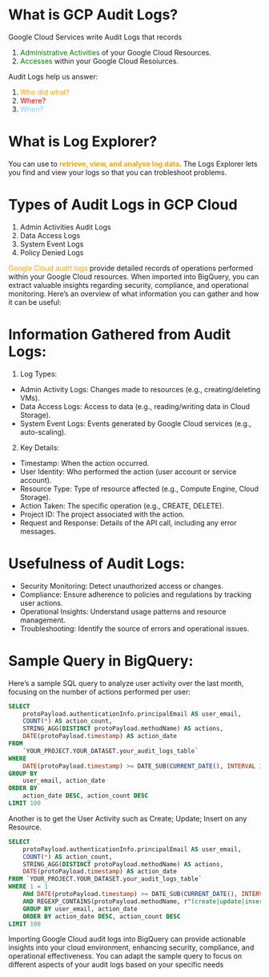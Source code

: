 # What is GCP Audit Logs?
Google Cloud Services write Audit Logs that records
1. <span style="color: green;">Administrative Activities</span> of your Google Cloud Resources.
2. <span style="color: green;">Accesses</span> within your Google Cloud Resoiurces.

Audit Logs help us answer:
1. <span style="color: orange;">Who did what?</span>
2. <span style="color: red;">Where?</span>
3. <span style="color: skyblue;">When?</span>

# What is Log Explorer?
You can use to <span style="color: orange;">**retrieve, view, and analyse log data**</span>. The Logs Explorer lets you find and view your logs so that you can trobleshoot problems.

# Types of Audit Logs in GCP Cloud
1. Admin Activities Audit Logs
2. Data Access Logs
3. System Event Logs
4. Policy Denied Logs

<span style="color: orange;">Google Cloud audit logs</span> provide detailed records of operations performed within your Google Cloud resources. When imported into BigQuery, you can extract valuable insights regarding security, compliance, and operational monitoring. Here’s an overview of what information you can gather and how it can be useful:

# Information Gathered from Audit Logs:
1. Log Types:
* Admin Activity Logs: Changes made to resources (e.g., creating/deleting VMs).
* Data Access Logs: Access to data (e.g., reading/writing data in Cloud Storage).
* System Event Logs: Events generated by Google Cloud services (e.g., auto-scaling).

2. Key Details:
* Timestamp: When the action occurred.
* User Identity: Who performed the action (user account or service account).
* Resource Type: Type of resource affected (e.g., Compute Engine, Cloud Storage).
* Action Taken: The specific operation (e.g., CREATE, DELETE).
* Project ID: The project associated with the action.
* Request and Response: Details of the API call, including any error messages.

# Usefulness of Audit Logs:
* Security Monitoring: Detect unauthorized access or changes.
* Compliance: Ensure adherence to policies and regulations by tracking user actions.
* Operational Insights: Understand usage patterns and resource management.
* Troubleshooting: Identify the source of errors and operational issues.

# Sample Query in BigQuery:
Here’s a sample SQL query to analyze user activity over the last month, focusing on the number of actions performed per user:

```sql
SELECT 
    protoPayload.authenticationInfo.principalEmail AS user_email,
    COUNT(*) AS action_count,
    STRING_AGG(DISTINCT protoPayload.methodName) AS actions,
    DATE(protoPayload.timestamp) AS action_date
FROM 
    `YOUR_PROJECT.YOUR_DATASET.your_audit_logs_table`
WHERE 
    DATE(protoPayload.timestamp) >= DATE_SUB(CURRENT_DATE(), INTERVAL 30 DAY)
GROUP BY 
    user_email, action_date
ORDER BY 
    action_date DESC, action_count DESC
LIMIT 100
```

Another is to get the User Activity such as Create; Update; Insert on any Resource.

```sql
SELECT 
    protoPayload.authenticationInfo.principalEmail AS user_email, 
    COUNT(*) AS action_count, 
    STRING_AGG(DISTINCT protoPayload.methodName) AS actions, 
    DATE(protoPayload.timestamp) AS action_date 
FROM `YOUR_PROJECT.YOUR_DATASET.your_audit_logs_table` 
WHERE 1 = 1
    ANd DATE(protoPayload.timestamp) >= DATE_SUB(CURRENT_DATE(), INTERVAL 30 DAY) 
    AND REGEXP_CONTAINS(protoPayload.methodName, r"(create|update|insert)") 
    GROUP BY user_email, action_date 
    ORDER BY action_date DESC, action_count DESC 
LIMIT 100
```

Importing Google Cloud audit logs into BigQuery can provide actionable insights into your cloud environment, enhancing security, compliance, and operational effectiveness. You can adapt the sample query to focus on different aspects of your audit logs based on your specific needs


